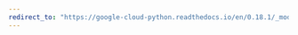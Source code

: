 ```yaml
---
redirect_to: "https://google-cloud-python.readthedocs.io/en/0.18.1/_modules/gcloud/bigtable/row_filters.html"
---
```

